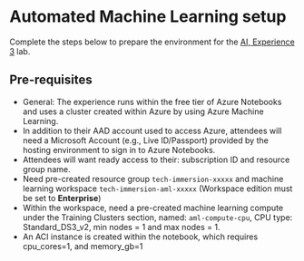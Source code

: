# Automated Machine Learning setup

Complete the steps below to prepare the environment for the [AI, Experience 3](../../../ai-exp3/README.md) lab.

## Pre-requisites

- General: The experience runs within the free tier of Azure Notebooks and uses a cluster created within Azure by using Azure Machine Learning.
- In addition to their AAD account used to access Azure, attendees will need a Microsoft Account (e.g., Live ID/Passport) provided by the hosting environment to sign in to Azure Notebooks.
- Attendees will want ready access to their: subscription ID and resource group name.
- Need pre-created resource group `tech-immersion-xxxxx` and machine learning workspace `tech-immersion-aml-xxxxx` (Workspace edition must be set to **Enterprise**)
- Within the workspace, need a pre-created machine learning compute under the Training Clusters section, named: `aml-compute-cpu`, CPU type: Standard_DS3_v2, min nodes = 1 and max nodes = 1.
- An ACI instance is created within the notebook, which requires cpu_cores=1, and memory_gb=1
